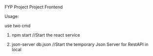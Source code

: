 FYP Project
Project Frontend

Usage:

use two cmd

1. npm start
//Start the react service

2. json-server db.json
//Start the temporary Json Server for RestAPI in local
